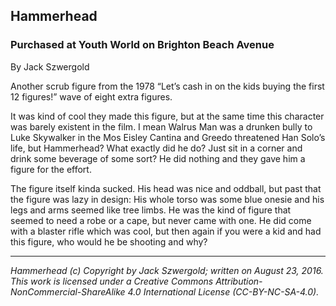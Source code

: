 ## Hammerhead
### Purchased at Youth World on Brighton Beach Avenue

By Jack Szwergold

Another scrub figure from the 1978 “Let’s cash in on the kids buying the first 12 figures!” wave of eight extra figures.

It was kind of cool they made this figure, but at the same time this character was barely existent in the film. I mean Walrus Man was a drunken bully to Luke Skywalker in the Mos Eisley Cantina and Greedo threatened Han Solo’s life, but Hammerhead? What exactly did he do? Just sit in a corner and drink some beverage of some sort? He did nothing and they gave him a figure for the effort.

The figure itself kinda sucked. His head was nice and oddball, but past that the figure was lazy in design: His whole torso was some blue onesie and his legs and arms seemed like tree limbs. He was the kind of figure that seemed to need a robe or a cape, but never came with one. He did come with a blaster rifle which was cool, but then again if you were a kid and had this figure, who would he be shooting and why?

***

*Hammerhead (c) Copyright by Jack Szwergold; written on August 23, 2016. This work is licensed under a Creative Commons Attribution-NonCommercial-ShareAlike 4.0 International License (CC-BY-NC-SA-4.0).*